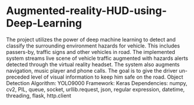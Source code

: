# Augmented-reality-HUD-using-Deep-Learning
  The project utilizes the power of deep machine learning to detect and classify the surrounding environment hazards for vehicle. This includes passers-by, traffic signs and other vehicles in road. The implemented system streams live scene of vehicle traffic augmented with hazards alerts detected through the virtual reality headset. The system also augments navigation, music player and phone calls. The goal is to give the driver un- preceded level of visual information to keep him safe on the road.
Object Detection Algorithm: YOLO9000
Framework: Keras
Dependencies: numpy, cv2, PIL, queue, socket, urllib.request, json, regular expression, datetime, threading, flask, http.client

